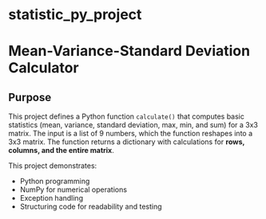 # statistic_py_project
# Mean-Variance-Standard Deviation Calculator

## Purpose
This project defines a Python function `calculate()` that computes basic statistics (mean, variance, standard deviation, max, min, and sum) for a 3x3 matrix. The input is a list of 9 numbers, which the function reshapes into a 3x3 matrix. The function returns a dictionary with calculations for **rows, columns, and the entire matrix**.

This project demonstrates:
- Python programming
- NumPy for numerical operations
- Exception handling
- Structuring code for readability and testing
